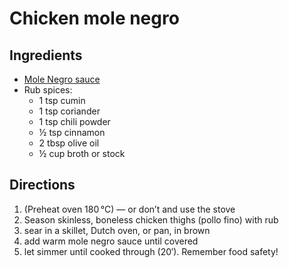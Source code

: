 # Chicken mole negro

<primary-label ref="recipe"/>
<secondary-label ref="mx"/>

## Ingredients

* [Mole Negro sauce](mole-negro.md)
* Rub spices:
  * 1 tsp cumin
  * 1 tsp coriander
  * 1 tsp chili powder
  * ½ tsp cinnamon
  * 2 tbsp olive oil
  * ½ cup broth or stock

## Directions

1. (Preheat oven 180&#x202F;°C) — or don’t and use the stove
2. Season skinless, boneless chicken thighs (pollo fino) with rub 
3. sear in a skillet, Dutch oven, or pan, in brown
4. add warm mole negro sauce until covered
5. let simmer until cooked through (20′). Remember food safety!
